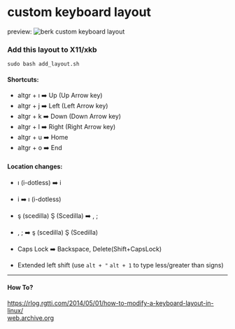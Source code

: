 # custom keyboard layout
preview:
![berk custom keyboard layout](https://user-images.githubusercontent.com/21236709/162149461-d0213691-29af-4b08-9168-a3da6a3302db.png)

### Add this layout to X11/xkb
```console
sudo bash add_layout.sh
```

#### Shortcuts:
- altgr + ı :arrow_right: Up (Up Arrow key)
- altgr + j :arrow_right: Left (Left Arrow key)
- altgr + k :arrow_right: Down (Down Arrow key)
- altgr + l :arrow_right: Right (Right Arrow key)
- altgr + u :arrow_right: Home
- altgr + o :arrow_right: End

#### Location changes:
- ı (i-dotless) :arrow_right: i
- i :arrow_right: ı (i-dotless)
- ş (scedilla) Ş (Scedilla) :arrow_right: , ;
- , ; :arrow_right: ş (scedilla) Ş (Scedilla)

- Caps Lock :arrow_right: Backspace, Delete(Shift+CapsLock)
- Extended left shift (use ```alt + "``` ```alt + 1``` to type less/greater than signs)

---

#### How To?
https://rlog.rgtti.com/2014/05/01/how-to-modify-a-keyboard-layout-in-linux/ <br>
[web.archive.org](https://web.archive.org/web/20210926164837/https%3A%2F%2Frlog.rgtti.com%2F2014%2F05%2F01%2Fhow-to-modify-a-keyboard-layout-in-linux%2F)
